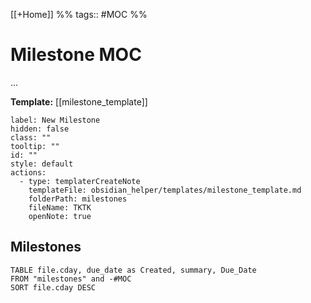 [[+Home]] %% tags:: #MOC %% 

# Milestone MOC
...

**Template:** [[milestone_template]]

```meta-bind-button
label: New Milestone
hidden: false
class: ""
tooltip: ""
id: ""
style: default
actions:
  - type: templaterCreateNote
    templateFile: obsidian_helper/templates/milestone_template.md
    folderPath: milestones
    fileName: TKTK
    openNote: true

```
## Milestones

```dataview
TABLE file.cday, due_date as Created, summary, Due_Date
FROM "milestones" and -#MOC
SORT file.cday DESC
```
